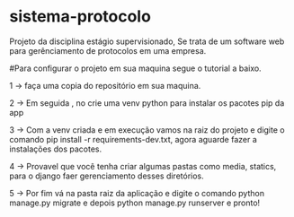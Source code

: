 # sistema-protocolo
Projeto da disciplina estágio supervisionado, Se trata de um software web para gerênciamento de protocolos em uma empresa.

#Para configurar o projeto em sua maquina segue o tutorial a baixo.

1 -> faça uma copia do repositório em sua maquina.

2 -> Em seguida , no crie uma venv python para instalar os pacotes pip da app

3 -> Com a venv criada e em execução vamos na raiz do projeto e digite o comando pip install -r requirements-dev.txt, agora aguarde fazer a instalações dos pacotes.

4 -> Provavel que você tenha criar algumas pastas como media, statics, para o django faer gerenciamento desses diretórios.

5 -> Por fim vá na pasta raiz da aplicação e digite o comando  python manage.py migrate e depois python manage.py runserver e pronto!


